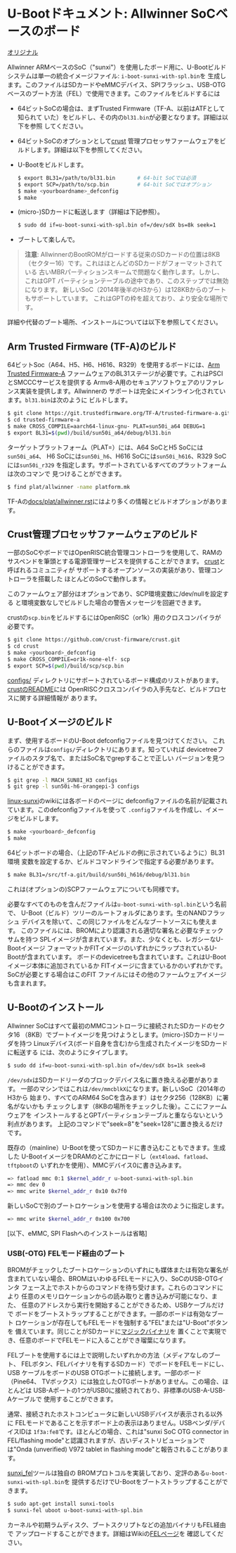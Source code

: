 # U-Bootドキュメント: Allwinner SoCベースのボード

[オリジナル](https://u-boot.readthedocs.io/en/latest/board/allwinner/sunxi.html)

Allwinner ARMベースのSoC（"sunxi"）を使用したボード用に、U-Bootビルド
システムは単一の統合イメージファイル: `i-boot-sunxi-with-spl.bin`を
生成します。このファイルはSDカードやeMMCデバイス、SPIフラッシュ、USB-OTG
ベースのブート方法（FEL）で使用できます。このファイルをビルドするには

- 64ビットSoCの場合は、まずTrusted Firmware（TF-A、以前はATFとして知られて
  いた）をビルドし、その内の`bl31.bin`が必要となります。詳細は以下を参照
  してください。
- 64ビットSoCのオプションとして[crust](https://github.com/crust-firmware/crust)
  管理プロセッサファームウェアをビルドします。詳細は以下を参照してください。
- U-Bootをビルドします。

  ```bash
  $ export BL31=/path/to/bl31.bin       # 64-bit SoCでは必須
  $ export SCP=/path/to/scp.bin         # 64-bit SoCではオプション
  $ make <yourboardname>_defconfig
  $ make
  ```

- (micro-)SDカードに転送します（詳細は下記参照）。

  ```bash
  $ sudo dd if=u-boot-sunxi-with-spl.bin of=/dev/sdX bs=8k seek=1
  ```

- ブートして楽しんで。

> **注意**: AllwinnerのBootROMがロードする従来のSDカードの位置は8KB
> （セクター16）です。これはほとんどのSDカードがフォーマットされている
> 古いMBRパーティションスキームで問題なく動作します。しかし、これはGPT
> パーティションテーブルの途中であり、このステップでは無効になります。
> 新しいSoC（2014年後半のH3から）は128KBからのブートもサポートしています。
> これはGPTの枠を超えており、より安全な場所です。

詳細や代替のブート場所、インストールについては以下を参照してください。

## Arm Trusted Firmware (TF-A)のビルド

64ビットSoc（A64、H5、H6、H616、R329）を使用するボードには、[Arm Trusted Firmware-A](https://www.trustedfirmware.org/projects/tf-a/)
ファームウェアのBL31ステージが必要です。これはPSCIとSMCCCサービスを提供する
Armv8-A用のセキュアソフトウェアのリファレンス実装を提供します。Allwinnerの
サポートは完全にメインライン化されています。`bl31.bin`は次のように
ビルドします。

```bash
$ git clone https://git.trustedfirmware.org/TF-A/trusted-firmware-a.git
$ cd trusted-firmware-a
$ make CROSS_COMPILE=aarch64-linux-gnu- PLAT=sun50i_a64 DEBUG=1
$ export BL31=$(pwd)/build/sun50i_a64/debug/bl31.bin
```

ターゲットプラットフォーム（PLAT=）には、A64 SoCとH5 SoCには`sun50i_a64`、
H6 SoCには`sun50i_h6`、H616 SoCには`sun50i_h616`、R329 SoCには`sun50i_r329`
を指定します。サポートされているすべてのプラットフォームは次のコマンで
見つけることができます。

```bash
$ find plat/allwinner -name platform.mk
```

TF-Aの[docs/plat/allwinner.rst](https://trustedfirmware-a.readthedocs.io/en/latest/plat/allwinner.html)にはより多くの情報とビルドオプションがあります。

## Crust管理プロセッサファームウェアのビルド

一部のSoCやボードではOpenRISC統合管理コントローラを使用して、RAMの
サスペンドを筆頭とする電源管理サービスを提供することができます。
[crust](https://github.com/crust-firmware/crust)と呼ばれるコミュニティが
サポートするオープンソースの実装があり、管理コントローラを搭載した
ほとんどのSoCで動作します。

このファームウェア部分はオプションであり、SCP環境変数に/dev/nullを設定する
と環境変数なしでビルドした場合の警告メッセージを回避できます。

crustの`scp.bin`をビルドするにはOpenRISC（or1k）用のクロスコンパイラが
必要です。

```bash
$ git clone https://github.com/crust-firmware/crust.git
$ cd crust
$ make <yourboard>_defconfig
$ make CROSS_COMPILE=or1k-none-elf- scp
$ export SCP=$(pwd)/build/scp/scp.bin
```

[configs/](https://github.com/crust-firmware/crust/tree/master/configs)
ディレクトリにサポートされているボード構成のリストがあります。
[crustのREADME](https://github.com/crust-firmware/crust/blob/master/README.md#building-the-firmware)には
OpenRISCクロスコンパイラの入手先など、ビルドプロセスに関する詳細情報が
あります。

## U-Bootイメージのビルド

まず、使用するボードのU-Boot defconfigファイルを見つけてください。
これらのファイルは`configs/`ディレクトリにあります。知っていれば
devicetreeファイルのスタブ名で、またはSoC名でgrepすることで正しい
バージョンを見つけることができます。

```bash
$ git grep -l MACH_SUN8I_H3 configs
$ git grep -l sun50i-h6-orangepi-3 configs
```

[linux-sunxi](https://linux-sunxi.org/)のwikiには各ボードのページに
defconfigファイルの名前が記載されています。このdefconfigファイルを使って
`.config`ファイルを作成し、イメージをビルドします。

```bash
$ make <yourboard>_defconfig
$ make
```

64ビットボードの場合、（上記のTF-Aビルドの例に示されているように）BL31環境
変数を設定するか、ビルドコマンドラインで指定する必要があります。

```bash
$ make BL31=/src/tf-a.git/build/sun50i_h616/debug/bl31.bin
```

これは(オプションの)SCPファームウェアについても同様です。

必要なすべてのものを含んだファイルは`u-boot-sunxi-with-spl.bin`という名前で、
U-Boot（ビルド）ツリーのルートフォルダにあります。生のNANDフラッシュ
デバイスを除いて、この同じファイルをどんなブートソースにも使えます。
このファイルには、BROMにより認識される適切な署名と必要なチェックサムを持つ
SPLイメージが含まれています。また、少なくとも、レガシーなU-Bootイメージ
フォーマットかFITイメージのいずれかにラップされているU-Bootが含まれています。
ボードのdevicetreeも含まれています。これはU-Bootイメージ本体に追加されているか
FITイメージに含まているかのいずれかです。SoCが必要とする場合はこのFIT
ファイルにはその他のファームウェアイメージも含まれます。

## U-Bootのインストール

Allwinner SoCはすべて最初のMMCコントローラに接続されたSDカードのセクタ16
（8KB）でブートイメージを見つけようとします。(micro-)SDカードリーダを持つ
Linuxデバイス(ボード自身を含む)から生成されたイメージをSDカードに転送する
には、次のようにタイプします。

```bash
$ sudo dd if=u-boot-sunxi-with-spl.bin of=/dev/sdX bs=1k seek=8
```

`/dev/sdx`はSDカードリーダのブロックデバイス名に置き換える必要があります。
一部のマシンではこれは`/dev/mmcblkX`になります。新しいSoC（2014年のH3から
始まり、すべてのARM64 SoCを含みます）はセクタ256（128KB）に署名がないかも
チェックします（8KBの場所をチェックした後）。ここにファームウェアを
インストールするとGPTパーティションテーブルと重ならないという利点があります。
上記のコマンドで"seek=8"を"seek=128"に置き換えるだけです。

既存の（mainline）U-Bootを使ってSDカードに書き込むこともできます。生成した
U-BootイメージをDRAMのどこかにロードし（`ext4load`、`fatload`、`tftpboot`の
いずれかを使用）、MMCデバイス0に書き込みます。

```bash
=> fatload mmc 0:1 $kernel_addr_r u-boot-sunxi-with-spl.bin
=> mmc dev 0
=> mmc write $kernel_addr_r 0x10 0x7f0
```

新しいSoCで別のブートロケーションを使用する場合は次のように指定します。

```bash
=> mmc write $kernel_addr_r 0x100 0x700
```

[以下、eMMC, SPI Flashへのインストールは省略]

### USB(-OTG) FELモード経由のブート

BROMがチェックしたブートロケーションのいずれにも媒体または有効な署名が
含まれていない場合、BROMはいわゆるFELモードに入り、SoCのUSB-OTGインタ
フェース上でホストからのコマンドを待ち受けます。これらのコマンドにより
任意のメモリロケーションからの読み取りと書き込みが可能になり、また、
任意のアドレスから実行を開始することができるため、USBケーブルだけで
ボードをブートストラップすることができます。一部のボードは有効なブート
ロケーションが存在してもFELモードを強制する"FEL"または"U-Boot"ボタンを
備えています。同じことがSDカードに[マジックバイナリ](https://github.com/linux-sunxi/sunxi-tools/raw/master/bin/fel-sdboot.sunxi)を
置くことで実現でき、任意のボードでFELモードに入ることができ瑠葉になります。

FELブートを使用するには上で説明したいずれかの方法（メディアなしのブート、
FELボタン、FELバイナリを有するSDカード）でボードをFELモードにし、USB
ケーブルをボードのUSB OTGポートに接続します。一部のボード（Pine64、
TVボックス）には独立したOTGポートがありません。この場合、ほとんどは
USB-Aポートの1つがUSB0に接続されており、非標準のUSB-A-USB-Aケーブルで
使用することができます。

通常、接続されたホストコンピュータに新しいUSBデバイスが表示される以外に
FELモードであることを示すボード上の表示はありません。USBベンダ/デバイスIDは
`1f3a:fe8`です。ほとんどの場合、これは"sunxi SoC OTG connector in FEL/flashing
mode"と認識されますが、古いディストリビューションでは"Onda (unverified) V972 tablet in flashing mode"と報告されることがあります。

[sunxi_fel](https://github.com/linux-sunxi/sunxi-tools)ツールは独自の
BROMプロトコルを実装しており、定評のある`u-boot-sunxi-with-spl.bin`を
提供するだけでU-Bootをブートストラップすることができます。

```bash
$ sudo apt-get install sunxi-tools
$ sunxi-fel uboot u-boot-sunxi-with-spl.bin
```

カーネルや初期ラムディスク、ブートスクリプトなどの追加バイナリもFEL経由で
アップロードすることができます。詳細はWikiの[FELページ](../wiki/usb_boot.md)を
確認してください。
